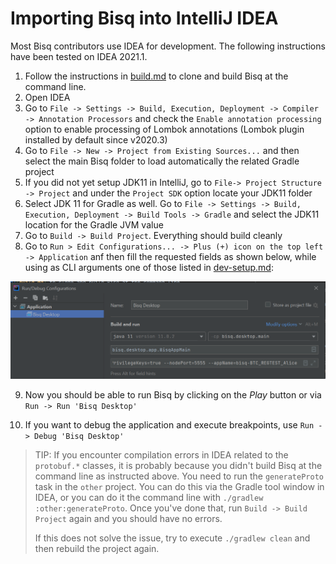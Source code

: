 # Importing Bisq into IntelliJ IDEA

Most Bisq contributors use IDEA for development. The following instructions have been tested on IDEA 2021.1.

 1. Follow the instructions in [build.md](build.md) to clone and build Bisq at the command line.
 1. Open IDEA
 1. Go to `File -> Settings -> Build, Execution, Deployment -> Compiler -> Annotation Processors` and check the `Enable annotation processing` option to enable processing of Lombok annotations (Lombok plugin installed by default since v2020.3)
 1. Go to `File -> New -> Project from Existing Sources...` and then select the main Bisq folder to load automatically the related Gradle project
 1. If you did not yet setup JDK11 in IntelliJ, go to `File-> Project Structure -> Project` and under the `Project SDK` option locate your JDK11 folder
 1. Select JDK 11 for Gradle as well. Go to `File -> Settings -> Build, Execution, Deployment -> Build Tools -> Gradle` and select the JDK11 location for the Gradle JVM value
 1. Go to `Build -> Build Project`. Everything should build cleanly
 1. Go to `Run > Edit Configurations... -> Plus (+) icon on the top left -> Application` anf then fill the requested fields as shown below, while using as CLI arguments one of those listed in [dev-setup.md](dev-setup.md):

![edit_configurations.png](edit_configurations.png)

9. Now you should be able to run Bisq by clicking on the _Play_ button or via `Run -> Run 'Bisq Desktop'`

10. If you want to debug the application and execute breakpoints, use `Run -> Debug 'Bisq Desktop'`

> TIP: If you encounter compilation errors in IDEA related to the `protobuf.*` classes, it is probably because you didn't build Bisq at the command line as instructed above. You need to run the `generateProto` task in the `other` project. You can do this via the Gradle tool window in IDEA, or you can do it the command line with `./gradlew :other:generateProto`. Once you've done that, run `Build -> Build Project` again and you should have no errors.
>
> If this does not solve the issue, try to execute `./gradlew clean` and then rebuild the project again.
